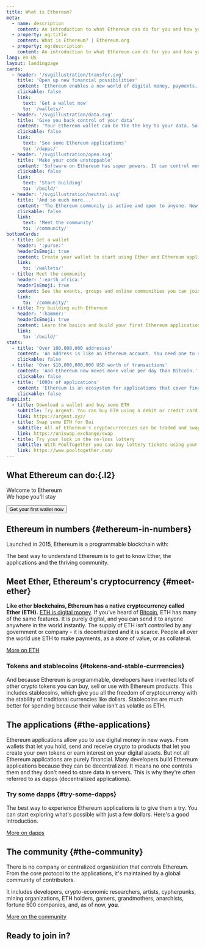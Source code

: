 ```yaml
---
title: What is Ethereum?
meta:
  - name: description
    content: An introduction to what Ethereum can do for you and how you can start using it.
  - property: og:title
    content: What is Ethereum? | Ethereum.org
  - property: og:description
    content: An introduction to what Ethereum can do for you and how you can start using it.
lang: en-US
layout: landingpage
cards:
  - header: '/svgillustration/transfer.svg'
    title: 'Open up new financial possibilities'
    content: 'Ethereum enables a new world of digital money, payments, and financial services – all you need is a wallet to get started.'
    clickable: false
    link:
      text: 'Get a wallet now'
      to: '/wallets/'
  - header: '/svgillustration/data.svg'
    title: 'Give you back control of your data'
    content: 'Your Ethereum wallet can be the the key to your data. So you can use apps and control the data you share.'
    clickable: false
    link:
      text: 'See some Ethereum applications'
      to: '/dapps/'
  - header: '/svgillustration/open.svg'
    title: 'Make your code unstoppable'
    content: 'Software on Ethereum has super powers. It can control money, execute commercial relationships, form organizations and, once live, no one can take it down.'
    clickable: false
    link:
      text: 'Start building'
      to: '/build/'
  - header: '/svgillustration/neutral.svg'
    title: 'And so much more...'
    content: 'The Ethereum community is active and open to anyone. New products and experiments are emerging all the time. What you can do with Ethereum changes every day, so stay tuned.'
    clickable: false
    link:
      text: 'Meet the community'
      to: '/community/'
bottomCards:
  - title: Get a wallet
    header: ':purse:'
    headerIsEmoji: true
    content: Create your wallet to start using Ether and Ethereum applications.
    link:
      to: '/wallets/'
  - title: Meet the community
    header: ':earth_africa:'
    headerIsEmoji: true
    content: See the events, groups and online communities you can join.
    link:
      to: '/community/'
  - title: Try building with Ethereum
    header: ':hammer:'
    headerIsEmoji: true
    content: Learn the basics and build your first Ethereum application with Ethereum studio.
    link:
      to: '/build/'
stats:
  - title: 'Over 100,000,000 addresses'
    content: 'An address is like an Ethereum account. You need one to send and receive cryptocurrency and connect to Ethereum applications.'
    clickable: false
  - title: 'Over $10,000,000,000 USD worth of transactions'
    content: 'And Ethereum now moves more value per day than Bitcoin.'
    clickable: false
  - title: '1000s of applications'
    content: 'Ethereum is an ecosystem for applications that cover finance, gaming, social and more. And more apps are launching every day.'
    clickable: false
dappList:
  - title: Download a wallet and buy some ETH
    subtitle: Try Argent. You can buy ETH using a debit or credit card in your wallet.
    link: https://argent.xyz/
  - title: Swap some ETH for Dai
    subtitle: All of Ethereum's cryptocurrencies can be traded and swapped and Dai is one of the most popular currencies. Dai is one of the stablecoins so its value stays within a few cents of 1 dollar at all times. You can do the swap directly in Argent or check out Uniswap.
    link: https://uniswap.exchange/swap
  - title: Try your luck in the no-loss lottery
    subtitle: With PoolTogether you can buy lottery tickets using your Dai and a winner is selected every week. If you don't win, your tickets are still valid for next week's draw. And you can withdraw your Dai at any time. The prize pot comes from the interest generated by all the Dai in the draw. That's right, Ethereum's cryptocurrencies can earn interest! Again, this can all be done from inside your Argent wallet.
    link: https://www.pooltogether.com/
---
```


<TextHero title="The foundation for our digital future" intro="What is Ethereum?" image="/magicians.png" />

## What Ethereum can do:{.l2}

<CardList smallTabletColumns="1" tabletColumns="2" desktopColumns="2" flat large clickable="false" :items="$page.frontmatter.cards" />

<div class="mb-8">
<p class="l2">
Welcome to Ethereum <br>
We hope you'll stay
</p>

<Button to="/wallets" class="mb-8">Get your first wallet now</Button>

</div>

## Ethereum in numbers {#ethereum-in-numbers}

Launched in 2015, Ethereum is a programmable blockchain with:

<CardList smallTabletColumns="1" tabletColumns="2" desktopColumns="3" flat small clickable="false" :items="$page.frontmatter.stats" />

The best way to understand Ethereum is to get to know Ether, the applications and the thriving community.

## Meet Ether, Ethereum's cryptocurrency {#meet-ether}

**Like other blockchains, Ethereum has a native cryptocurrency called Ether (ETH).** [ETH is digital money](https://ethereum.org/eth/). If you’ve heard of [Bitcoin](http://bitcoin.org/), ETH has many of the same features. It is purely digital, and you can send it to anyone anywhere in the world instantly. The supply of ETH isn’t controlled by any government or company - it is decentralized and it is scarce. People all over the world use ETH to make payments, as a store of value, or as collateral.

[More on ETH](/eth/)

<!-- Note for future: add  a link to mining page here once ready: How is ETH made? -->

### Tokens and stablecoins {#tokens-and-stable-currrencies}

And because Ethereum is programmable, developers have invented lots of other crypto tokens you can buy, sell or use with Ethereum products. This includes stablecoins, which give you all the freedom of cryptocurrency with the stability of traditional currencies like dollars. Stablecoins are much better for spending because their value isn't as volatile as ETH.

<!-- Note for future: add  a link to erc-20 page or stablecoins page once ready -->

## The applications {#the-applications}

Ethereum applications allow you to use digital money in new ways. From wallets that let you hold, send and receive crypto to products that let you create your own tokens or earn interest on your digital assets. But not all Ethereum applications are purely financial. Many developers build Ethereum applications because they can be decentralized. It means no one controls them and they don't need to store data in servers. This is why they're often referred to as dapps (decentralized applications).

### Try some dapps {#try-some-dapps}

The best way to experience Ethereum applications is to give them a try. You can start exploring what's possible with just a few dollars. Here's a good introduction.

<list-card :items="$page.frontmatter.dappList" level="5" />

[More on dapps](/dapps/)

## The community {#the-community}

There is no company or centralized organization that controls Ethereum. From the core protocol to the applications, it's maintained by a global community of contributors.

It includes developers, crypto-economic researchers, artists, cypherpunks, mining organizations, ETH holders, gamers, grandmothers, anarchists, fortune 500 companies, and, as of now, **you**.

[More on the community](/community/)

## Ready to join in?

<CardList smallTabletColumns="1" tabletColumns="3" desktopColumns="3" :items="$page.frontmatter.bottomCards" />
